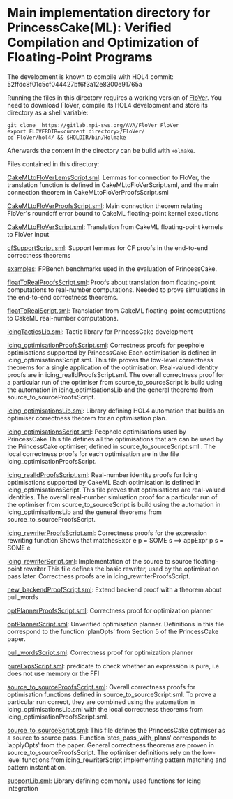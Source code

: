 Main implementation directory for PrincessCake(ML): Verified Compilation and
Optimization of Floating-Point Programs
===========================================================================

The development is known to compile with HOL4 commit:
  52ffdc8f01c5cf044427bf6f3a12e8300e91765a

Running the files in this directory requires a working version of
[FloVer](https://gitlab.mpi-sws.org/AVA/FloVer).
You need to download FloVer, compile its HOL4 development and store its
directory as a shell variable:

```
git clone  https://gitlab.mpi-sws.org/AVA/FloVer FloVer
export FLOVERDIR=<current directory>/FloVer/
cd FloVer/hol4/ && $HOLDIR/bin/Holmake
```

Afterwards the content in the directory can be build with `Holmake`.

Files contained in this directory:

[CakeMLtoFloVerLemsScript.sml](CakeMLtoFloVerLemsScript.sml):
Lemmas for connection to FloVer,
the translation function is defined in CakeMLtoFloVerScript.sml, and the main
connection theorem in CakeMLtoFloVerProofsScript.sml

[CakeMLtoFloVerProofsScript.sml](CakeMLtoFloVerProofsScript.sml):
Main connection theorem relating FloVer's roundoff error bound
to CakeML floating-point kernel executions

[CakeMLtoFloVerScript.sml](CakeMLtoFloVerScript.sml):
Translation from CakeML floating-point kernels to FloVer input

[cfSupportScript.sml](cfSupportScript.sml):
Support lemmas for CF proofs in the end-to-end correctness theorems

[examples](examples):
FPBench benchmarks used in the evaluation of PrincessCake.

[floatToRealProofsScript.sml](floatToRealProofsScript.sml):
Proofs about translation from floating-point computations to real-number
computations. Needed to prove simulations in the end-to-end correctness
theorems.

[floatToRealScript.sml](floatToRealScript.sml):
Translation from CakeML floating-point computations to
CakeML real-number computations.

[icingTacticsLib.sml](icingTacticsLib.sml):
Tactic library for PrincessCake development

[icing_optimisationProofsScript.sml](icing_optimisationProofsScript.sml):
Correctness proofs for peephole optimisations supported by PrincessCake
Each optimisation is defined in icing_optimisationsScript.sml.
This file proves the low-level correctness theorems for a single
application of the optimisation.
Real-valued identity proofs are in icing_realIdProofsScript.sml.
The overall correctness proof for a particular run of the optimiser
from source_to_sourceScript is build using the automation in
icing_optimisationsLib and the general theorems from
source_to_sourceProofsScript.

[icing_optimisationsLib.sml](icing_optimisationsLib.sml):
Library defining HOL4 automation that builds an optimiser
correctness theorem for an optimisation plan.

[icing_optimisationsScript.sml](icing_optimisationsScript.sml):
Peephole optimisations used by PrincessCake
This file defines all the optimisations that are can be used by the
PrincessCake optimiser, defined in source_to_sourceScript.sml .
The local correctness proofs for each optimisation are in the file
icing_optimisationProofsScript.

[icing_realIdProofsScript.sml](icing_realIdProofsScript.sml):
Real-number identity proofs for Icing optimisations supported by CakeML
Each optimisation is defined in icing_optimisationsScript.
This file proves that optimisations  are real-valued identities.
The overall real-number simluation proof for a particular run of the optimiser
from source_to_sourceScript is build using the automation in
icing_optimisationsLib and the general theorems from
source_to_sourceProofsScript.

[icing_rewriterProofsScript.sml](icing_rewriterProofsScript.sml):
Correctness proofs for the expression rewriting function
Shows that matchesExpr e p = SOME s ==> appExpr p s = SOME e

[icing_rewriterScript.sml](icing_rewriterScript.sml):
Implementation of the source to source floating-point rewriter
This file defines the basic rewriter, used by the optimisation pass later.
Correctness proofs are in icing_rewriterProofsScript.

[new_backendProofScript.sml](new_backendProofScript.sml):
Extend backend proof with a theorem about pull_words

[optPlannerProofsScript.sml](optPlannerProofsScript.sml):
Correctness proof for optimization planner

[optPlannerScript.sml](optPlannerScript.sml):
Unverified optimisation planner.
Definitions in this file correspond to the function ‘planOpts’
from Section 5 of the PrincessCake paper.

[pull_wordsScript.sml](pull_wordsScript.sml):
Correctness proof for optimization planner

[pureExpsScript.sml](pureExpsScript.sml):
predicate to check whether an expression is pure, i.e. does not use memory
or the FFI

[source_to_sourceProofsScript.sml](source_to_sourceProofsScript.sml):
Overall correctness proofs for optimisation functions
defined in source_to_sourceScript.sml.
To prove a particular run correct, they are combined
using the automation in icing_optimisationsLib.sml with
the local correctness theorems from icing_optimisationProofsScript.sml.

[source_to_sourceScript.sml](source_to_sourceScript.sml):
This file defines the PrincessCake optimiser as a source to source pass.
Function ‵stos_pass_with_plans‵ corresponds to ‵applyOpts‵
from the paper.
General correctness theorems are proven in source_to_sourceProofsScript.
The optimiser definitions rely on the low-level functions from
icing_rewriterScript implementing pattern matching and pattern instantiation.

[supportLib.sml](supportLib.sml):
Library defining commonly used functions for Icing integration
